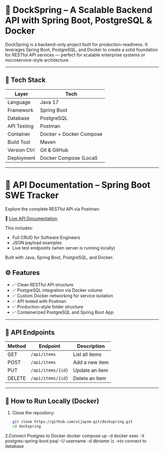 # 🚀 DockSpring – A Scalable Backend API with Spring Boot, PostgreSQL & Docker

DockSpring is a backend-only project built for production-readiness. It leverages Spring Boot, PostgreSQL, and Docker to create a solid foundation for RESTful API services — perfect for scalable enterprise systems or microservice-style architecture.

---

## 🧱 Tech Stack

| Layer        | Tech                     |
|--------------|--------------------------|
| Language     | Java 17                  |
| Framework    | Spring Boot              |
| Database     | PostgreSQL               |
| API Testing  | Postman                  |
| Container    | Docker + Docker Compose  |
| Build Tool   | Maven                    |
| Version Ctrl | Git & GitHub             |
| Deployment   | Docker Compose (Local)   |

---

# 📘 API Documentation – Spring Boot SWE Tracker

Explore the complete RESTful API via Postman:

🔗 [Live API Documentation](https://documenter.getpostman.com/view/xxxxxx/backend-api)

This includes:
- Full CRUD for Software Engineers
- JSON payload examples
- Live test endpoints (when server is running locally)

Built with Java, Spring Boot, PostgreSQL, and Docker.


## ⚙️ Features

- ✅ Clean RESTful API structure
- ✅ PostgreSQL integration via Docker volume
- ✅ Custom Docker networking for service isolation
- ✅ API tested with Postman
- ✅ Production-style folder structure
- ✅ Containerized PostgreSQL and Spring Boot App

---

## 🧪 API Endpoints

| Method | Endpoint        | Description              |
|--------|------------------|--------------------------|
| GET    | `/api/items`     | List all items           |
| POST   | `/api/items`     | Add a new item           |
| PUT    | `/api/items/{id}`| Update an item           |
| DELETE | `/api/items/{id}`| Delete an item           |

---

## 🐳 How to Run Locally (Docker)

1. Clone the repository:
   ```bash
   git clone https://github.com/vijaysm-git/dockspring.git
   cd dockspring
2.Connect Postgres to Docker
   docker compose up -d
   docker exec -it postgres-spring-boot psql -U username -d dbname
   \c ->to connect to database

